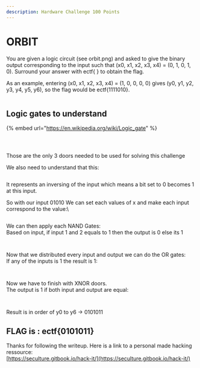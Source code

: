```yaml
---
description: Hardware Challenge 100 Points
---
```


# ORBIT

You are given a logic circuit (see orbit.png) and asked to give the binary output corresponding to the input such that (x0, x1, x2, x3, x4) = (0, 1, 0, 1, 0). Surround your answer with ectf{ } to obtain the flag.

As an example, entering (x0, x1, x2, x3, x4) = (1, 0, 0, 0, 0) gives (y0, y1, y2, y3, y4, y5, y6), so the flag would be ectf{1111010}.



<figure><img src="../../../.gitbook/assets/Hardware_1_-_ORbit.png" alt=""><figcaption></figcaption></figure>

## Logic gates to understand

{% embed url="https://en.wikipedia.org/wiki/Logic_gate" %}

<figure><img src="../../../.gitbook/assets/image (5).png" alt=""><figcaption></figcaption></figure>

<figure><img src="../../../.gitbook/assets/image (1) (1).png" alt=""><figcaption></figcaption></figure>

<figure><img src="../../../.gitbook/assets/image (3) (1).png" alt=""><figcaption></figcaption></figure>

Those are the only 3 doors needed to be used for solving this challenge

We also need to understand that this:

<figure><img src="../../../.gitbook/assets/image (4) (1).png" alt=""><figcaption></figcaption></figure>

It represents an inversing of the input which means a bit set to 0 becomes 1 at this input.

So with our input 01010 We can set each values of x and make each input correspond to the value:\


<figure><img src="../../../.gitbook/assets/image (6).png" alt=""><figcaption></figcaption></figure>

We can then apply each NAND Gates:\
Based on input, if input 1 and 2  equals to 1 then the output is 0 else its 1

<figure><img src="../../../.gitbook/assets/image (7).png" alt=""><figcaption></figcaption></figure>

<figure><img src="../../../.gitbook/assets/image (8).png" alt=""><figcaption></figcaption></figure>

Now that we distributed every input and output we can do the OR gates:\
If any of the inputs is 1 the result is 1:

<figure><img src="../../../.gitbook/assets/image (3) (1).png" alt=""><figcaption></figcaption></figure>

<figure><img src="../../../.gitbook/assets/image (10).png" alt=""><figcaption></figcaption></figure>

Now we have to finish with XNOR doors.\
The output is 1 if both input and output are equal:

<figure><img src="../../../.gitbook/assets/image (1) (1).png" alt=""><figcaption></figcaption></figure>

<figure><img src="../../../.gitbook/assets/image (12).png" alt=""><figcaption></figcaption></figure>

Result is in order of y0 to y6 -> 0101011

## FLAG is : ectf{0101011}

Thanks for following the writeup. Here is a link to a personal made hacking ressource:\
[https://seculture.gitbook.io/hack-it/](https://seculture.gitbook.io/hack-it/)

